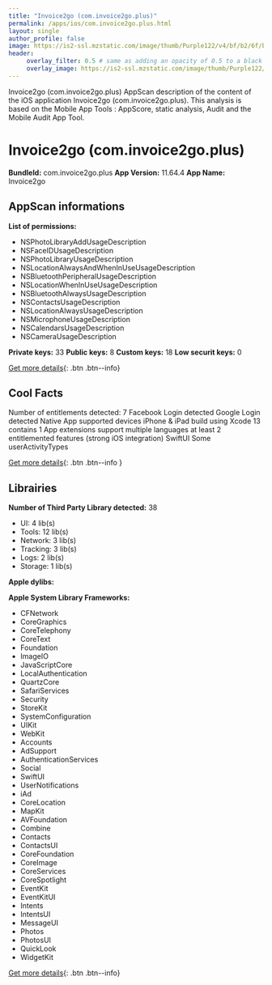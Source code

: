 ```yaml
---
title: "Invoice2go (com.invoice2go.plus)"
permalink: /apps/ios/com.invoice2go.plus.html
layout: single
author_profile: false
image: https://is2-ssl.mzstatic.com/image/thumb/Purple122/v4/bf/b2/6f/bfb26f7e-194e-2e2b-ab14-9fa53d24fb5b/AppIcon-0-1x_U007emarketing-0-7-0-85-220.png/512x512bb.jpg
header: 
     overlay_filter: 0.5 # same as adding an opacity of 0.5 to a black background
     overlay_image: https://is2-ssl.mzstatic.com/image/thumb/Purple122/v4/bf/b2/6f/bfb26f7e-194e-2e2b-ab14-9fa53d24fb5b/AppIcon-0-1x_U007emarketing-0-7-0-85-220.png/512x512bb.jpg
---
```

Invoice2go (com.invoice2go.plus) AppScan description of the content of the iOS application Invoice2go (com.invoice2go.plus). This analysis is based on the Mobile App Tools : AppScore, static analysis, Audit and the Mobile Audit App Tool.

# Invoice2go (com.invoice2go.plus)

**BundleId:** com.invoice2go.plus
**App Version:** 11.64.4
**App Name:** Invoice2go


## AppScan informations 

**List of permissions:** 
- NSPhotoLibraryAddUsageDescription
- NSFaceIDUsageDescription
- NSPhotoLibraryUsageDescription
- NSLocationAlwaysAndWhenInUseUsageDescription
- NSBluetoothPeripheralUsageDescription
- NSLocationWhenInUseUsageDescription
- NSBluetoothAlwaysUsageDescription
- NSContactsUsageDescription
- NSLocationAlwaysUsageDescription
- NSMicrophoneUsageDescription
- NSCalendarsUsageDescription
- NSCameraUsageDescription
  
  
**Private keys:** 33
**Public keys:** 8
**Custom keys:** 18
**Low securit keys:** 0
  
[Get more details](/pricing.html){: .btn .btn--info}

## Cool Facts

Number of entitlements detected: 7
Facebook Login detected
Google Login detected
Native App
supported devices iPhone & iPad
build using Xcode 13
contains 1 App extensions
support multiple languages
at least 2 entitlemented features (strong iOS integration)
SwiftUI
Some userActivityTypes
  
[Get more details](/pricing.html){: .btn .btn--info }

## Librairies 
**Number of Third Party Library detected:** 38
- UI: 4 lib(s)
- Tools: 12 lib(s)
- Network: 3 lib(s)
- Tracking: 3 lib(s)
- Logs: 2 lib(s)
- Storage: 1 lib(s)


**Apple dylibs:**


**Apple System Library Frameworks:**
- CFNetwork
- CoreGraphics
- CoreTelephony
- CoreText
- Foundation
- ImageIO
- JavaScriptCore
- LocalAuthentication
- QuartzCore
- SafariServices
- Security
- StoreKit
- SystemConfiguration
- UIKit
- WebKit
- Accounts
- AdSupport
- AuthenticationServices
- Social
- SwiftUI
- UserNotifications
- iAd
- CoreLocation
- MapKit
- AVFoundation
- Combine
- Contacts
- ContactsUI
- CoreFoundation
- CoreImage
- CoreServices
- CoreSpotlight
- EventKit
- EventKitUI
- Intents
- IntentsUI
- MessageUI
- Photos
- PhotosUI
- QuickLook
- WidgetKit


  
[Get more details](/pricing.html){: .btn .btn--info}

